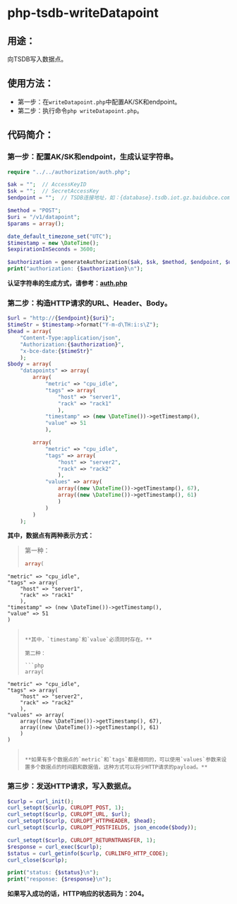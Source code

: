 # php-tsdb-writeDatapoint

## 用途：

向TSDB写入数据点。

## 使用方法：

* 第一步：在`writeDatapoint.php`中配置AK/SK和endpoint。
* 第二步：执行命令`php writeDatapoint.php`。

## 代码简介：

### 第一步：配置AK/SK和endpoint，生成认证字符串。

```php
require "../../authorization/auth.php";

$ak = "";  // AccessKeyID
$sk = "";  // SecretAccessKey
$endpoint = "";  // TSDB连接地址，如：{database}.tsdb.iot.gz.baidubce.com

$method = "POST";
$uri = "/v1/datapoint";
$params = array();

date_default_timezone_set("UTC");
$timestamp = new \DateTime();
$expirationInSeconds = 3600;

$authorization = generateAuthorization($ak, $sk, $method, $endpoint, $uri, $params, $timestamp, $expirationInSeconds);
print("authorization: {$authorization}\n");
```

**认证字符串的生成方式，请参考：[auth.php](../../authorization/auth.php)**

### 第二步：构造HTTP请求的URL、Header、Body。

```php
$url = "http://{$endpoint}{$uri}";
$timeStr = $timestamp->format("Y-m-d\TH:i:s\Z");
$head = array(
    "Content-Type:application/json",
    "Authorization:{$authorization}",
    "x-bce-date:{$timeStr}"
    );
$body = array(
    "datapoints" => array(
        array(
            "metric" => "cpu_idle",
            "tags" => array(
                "host" => "server1",
                "rack" => "rack1"
                ),
            "timestamp" => (new \DateTime())->getTimestamp(),
            "value" => 51
            ),

        array(
            "metric" => "cpu_idle",
            "tags" => array(
                "host" => "server2",
                "rack" => "rack2"
                ),
            "values" => array(
                array((new \DateTime())->getTimestamp(), 67),
                array((new \DateTime())->getTimestamp(), 61)
                )
            )
        )
    );
```

**其中，数据点有两种表示方式：**

> 
> 第一种：
> 
> ```php
> array(
    "metric" => "cpu_idle",
    "tags" => array(
        "host" => "server1",
        "rack" => "rack1"
        ),
    "timestamp" => (new \DateTime())->getTimestamp(),
    "value" => 51
    )
> ```
> 
> **其中，`timestamp`和`value`必须同时存在。**
> 
> 第二种：
> 
> ```php
> array(
    "metric" => "cpu_idle",
    "tags" => array(
        "host" => "server2",
        "rack" => "rack2"
        ),
    "values" => array(
        array((new \DateTime())->getTimestamp(), 67),
        array((new \DateTime())->getTimestamp(), 61)
        )
    )
> ```
> 
> **如果有多个数据点的`metric`和`tags`都是相同的，可以使用`values`参数来设置多个数据点的时间戳和数据值，这种方式可以将少HTTP请求的payload。**

### 第三步：发送HTTP请求，写入数据点。

```php
$curlp = curl_init();
curl_setopt($curlp, CURLOPT_POST, 1);
curl_setopt($curlp, CURLOPT_URL, $url);
curl_setopt($curlp, CURLOPT_HTTPHEADER, $head);
curl_setopt($curlp, CURLOPT_POSTFIELDS, json_encode($body));

curl_setopt($curlp, CURLOPT_RETURNTRANSFER, 1);
$response = curl_exec($curlp);
$status = curl_getinfo($curlp, CURLINFO_HTTP_CODE);
curl_close($curlp);

print("status: {$status}\n");
print("response: {$response}\n");
```

**如果写入成功的话，HTTP响应的状态码为：204。**